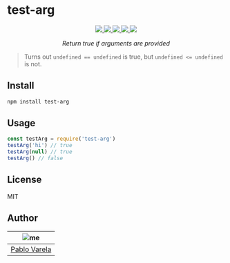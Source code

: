 # test-arg

<p align="center">
  <a href="https://travis-ci.org/pablopunk/test-arg"><img src="https://img.shields.io/travis/pablopunk/test-arg.svg" /> </a>
  <a href="https://codecov.io/gh/pablopunk/test-arg"><img src="https://img.shields.io/codecov/c/github/pablopunk/test-arg.svg" /> </a>
  <a href="https://github.com/sindresorhus/xo"><img src="https://img.shields.io/badge/code_style-XO-5ed9c7.svg" /> </a>
  <a href="https://github.com/pablopunk/miny"><img src="https://img.shields.io/badge/made_with-miny-1eced8.svg" /> </a>
  <a href="https://www.npmjs.com/package/test-arg"><img src="https://img.shields.io/npm/dt/test-arg.svg" /></a>
</p>

<p align="center">
  <i>Return true if arguments are provided</i>
</p>


> Turns out `undefined == undefined` is true, but `undefined <= undefined` is not.


## Install

```sh
npm install test-arg
```


## Usage

```js
const testArg = require('test-arg')
testArg('hi') // true
testArg(null) // true
testArg() // false
```


## License

MIT


## Author

| ![me](https://gravatar.com/avatar/fa50aeff0ddd6e63273a068b04353d9d?size=100)           |
| --------------------------------- |
| [Pablo Varela](https://pablo.life)   |

